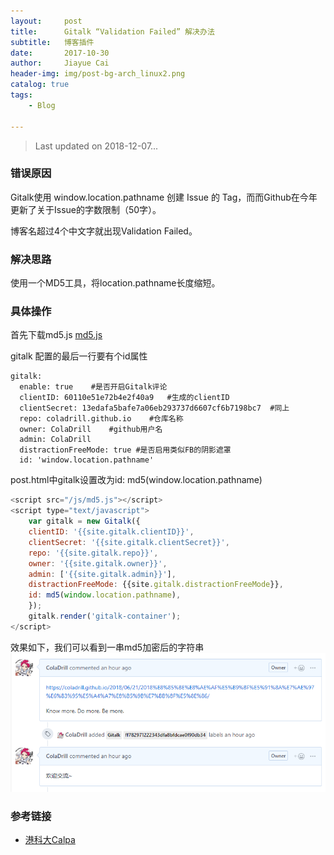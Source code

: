 ```yaml
---
layout:     post
title:      Gitalk “Validation Failed” 解决办法
subtitle:   博客插件
date:       2017-10-30
author:     Jiayue Cai 
header-img: img/post-bg-arch_linux2.png
catalog: true
tags:
    - Blog

---
```



> Last updated on 2018-12-07... 

### 错误原因

Gitalk使用 window.location.pathname 创建 Issue 的 Tag，而而Github在今年更新了关于Issue的字数限制（50字）。

博客名超过4个中文字就出现Validation Failed。

### 解决思路

使用一个MD5工具，将location.pathname长度缩短。

### 具体操作

首先下载md5.js [md5.js](https://github.com/blueimp/JavaScript-MD5/tree/master/js)

gitalk 配置的最后一行要有个id属性

```code
gitalk:
  enable: true    #是否开启Gitalk评论
  clientID: 60110e51e72b4e2f40a9   #生成的clientID
  clientSecret: 13edafa5bafe7a06eb293737d6607cf6b7198bc7  #同上
  repo: coladrill.github.io    #仓库名称
  owner: ColaDrill    #github用户名
  admin: ColaDrill
  distractionFreeMode: true #是否启用类似FB的阴影遮罩
  id: 'window.location.pathname'
```

post.html中gitalk设置改为id: md5(window.location.pathname)

```javascript
<script src="/js/md5.js"></script>
<script type="text/javascript">
    var gitalk = new Gitalk({
    clientID: '{{site.gitalk.clientID}}',
    clientSecret: '{{site.gitalk.clientSecret}}',
    repo: '{{site.gitalk.repo}}',
    owner: '{{site.gitalk.owner}}',
    admin: ['{{site.gitalk.admin}}'],
    distractionFreeMode: {{site.gitalk.distractionFreeMode}},
    id: md5(window.location.pathname),
    });
    gitalk.render('gitalk-container');
</script>
```

效果如下，我们可以看到一串md5加密后的字符串
![](/img/post/20171030/1.png)


### 参考链接

- [港科大Calpa](https://calpa.me/2018/03/10/gitalk-error-validation-failed-442-solution/)